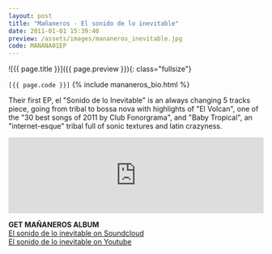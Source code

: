 ```yaml
---
layout:	post
title: "Mañaneros - El sonido de lo inevitable"
date: 2011-01-01 15:39:40
preview: /assets/images/mananeros_inevitable.jpg
code: MANANA01EP
---
```


![{{ page.title }}]({{ page.preview }}){: class="fullsize"}

`[{{ page.code }}]` {% include mananeros_bio.html %}

Their first EP, el "Sonido de lo Inevitable" is an always changing 5 tracks piece, going from tribal to bossa nova with highlights of "El Volcan", one of the "30 best songs of 2011 by Club Fonorgrama", and "Baby Tropical", an "internet-esque" tribal full of sonic textures and latin crazyness.

<iframe width="100%" scrolling="no" frameborder="no" src="https://w.soundcloud.com/player/?url=https%3A//api.soundcloud.com/playlists/1980642&amp;color=ff5500&amp;auto_play=false&amp;hide_related=false&amp;show_comments=true&amp;show_user=true&amp;show_reposts=false"></iframe>


**GET MAÑANEROS ALBUM**<br>
[El sonido de lo inevitable on Soundcloud](https://soundcloud.com/mananeros/sets/el-sonido-de-lo-inevitable)<br>
[El sonido de lo inevitable on Youtube](https://www.youtube.com/watch?v=sh-ZE07h8yA&list=PL9tNcJHjgqQFrZIorphomiSBUOZMWHEne)

